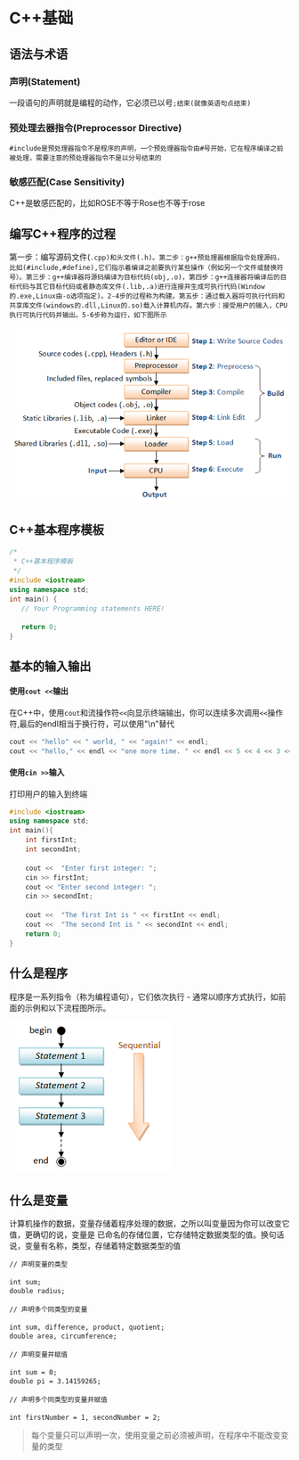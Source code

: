 # C++基础

## 语法与术语

### 声明\(Statement\)

一段语句的声明就是编程的动作，它必须已以号`;结束(就像英语句点结束)`

### 预处理去器指令\(Preprocessor Directive\)

`#include是预处理器指令不是程序的声明，一个预处理器指令由#号开始，它在程序编译之前被处理，需要注意的预处理器指令不是以分号结束的`

### 敏感匹配\(Case Sensitivity\)

C++是敏感匹配的，比如ROSE不等于Rose也不等于rose

## 编写C++程序的过程

第一步：编写源码文件\(`.cpp)和头文件(.h)。第二步：g++预处理器根据指令处理源码，比如(#include,#define),它们指示着编译之前要执行某些操作（例如另一个文件或替换符号）。第三步：g++编译器将源码编译为目标代码(obj,.o)，第四步：g++连接器将编译后的目标代码与其它目标代码或者静态库文件(.lib,.a)进行连接并生成可执行代码(Window的.exe,Linux由-o选项指定)。2-4步的过程称为构建。第五步：通过载入器将可执行代码和共享库文件(windows的.dll,Linux的.so)载入计算机内存。第六步：接受用户的输入，CPU执行可执行代码并输出。5-6步称为运行，如下图所示`

![CompilationProcess](/assets/CompilationProcess.png)

## C++基本程序模板

```c++
/*
 * C++基本程序模板
 */
#include <iostream>
using namespace std;
int main() {
   // Your Programming statements HERE!

   return 0;
}
```

## 基本的输入输出
#### 使用`cout <<`输出
在C++中，使用`cout`和流操作符`<<`向显示终端输出，你可以连续多次调用`<<`操作符,最后的endl相当于换行符，可以使用"\n"替代
```c++
cout << "hello" << " world, " << "again!" << endl;
cout << "hello," << endl << "one more time. " << endl << 5 << 4 << 3 << " " << 2.2 << " " << 1.1 << endl;
```

#### 使用`cin >>`输入
打印用户的输入到终端
```c++
#include <iostream>
using namespace std;
int main(){
    int firstInt;
    int secondInt;

    cout <<  "Enter first integer: ";
    cin >> firstInt;
    cout << "Enter second integer: ";
    cin >> secondInt;

    cout <<  "The first Int is " << firstInt << endl;
    cout <<  "The second Int is " << secondInt << endl;
    return 0;
}
```

## 什么是程序
程序是一系列指令（称为编程语句），它们依次执行 - 通常以顺序方式执行，如前面的示例和以下流程图所示。


![Construct_Sequential](/assets/Construct_Sequential.png)

## 什么是变量
计算机操作的数据，变量存储着程序处理的数据，之所以叫变量因为你可以改变它值，更确切的说，变量是
已命名的存储位置，它存储特定数据类型的值。换句话说，变量有名称，类型，存储着特定数据类型的值


```
// 声明变量的类型

int sum;
double radius;

// 声明多个同类型的变量

int sum, difference, product, quotient;
double area, circumference;

// 声明变量并赋值

int sum = 0;
double pi = 3.14159265;

// 声明多个同类型的变量并赋值

int firstNumber = 1, secondNumber = 2;
```

> 每个变量只可以声明一次，使用变量之前必须被声明，在程序中不能改变变量的类型












